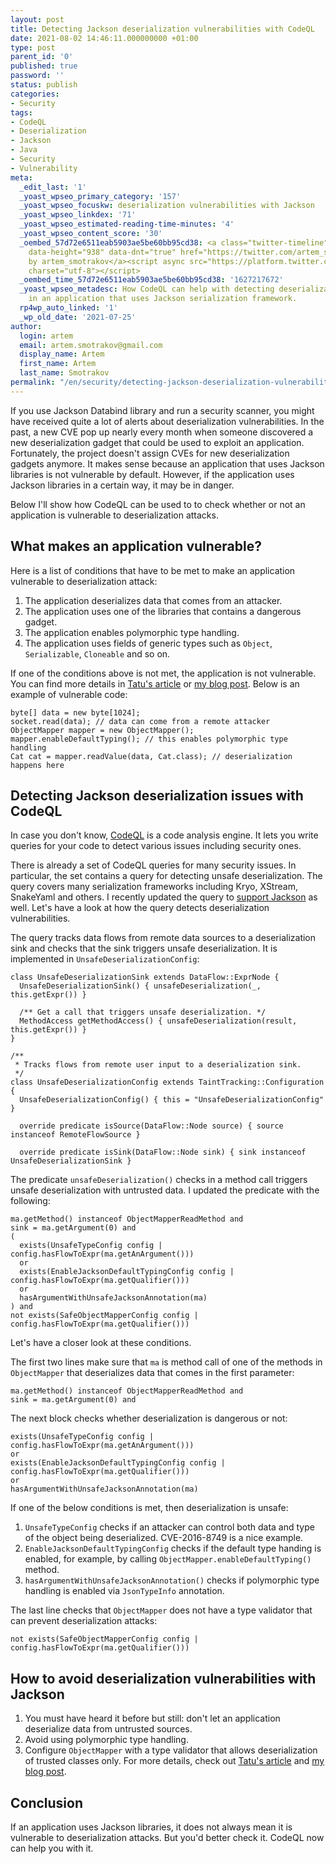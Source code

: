 ```yaml
---
layout: post
title: Detecting Jackson deserialization vulnerabilities with CodeQL
date: 2021-08-02 14:46:11.000000000 +01:00
type: post
parent_id: '0'
published: true
password: ''
status: publish
categories:
- Security
tags:
- CodeQL
- Deserialization
- Jackson
- Java
- Security
- Vulnerability
meta:
  _edit_last: '1'
  _yoast_wpseo_primary_category: '157'
  _yoast_wpseo_focuskw: deserialization vulnerabilities with Jackson
  _yoast_wpseo_linkdex: '71'
  _yoast_wpseo_estimated-reading-time-minutes: '4'
  _yoast_wpseo_content_score: '30'
  _oembed_57d72e6511eab5903ae5be60bb95cd38: <a class="twitter-timeline" data-width="625"
    data-height="938" data-dnt="true" href="https://twitter.com/artem_smotrakov?ref_src=twsrc%5Etfw">Tweets
    by artem_smotrakov</a><script async src="https://platform.twitter.com/widgets.js"
    charset="utf-8"></script>
  _oembed_time_57d72e6511eab5903ae5be60bb95cd38: '1627217672'
  _yoast_wpseo_metadesc: How CodeQL can help with detecting deserialization vulnerabilities
    in an application that uses Jackson serialization framework.
  rp4wp_auto_linked: '1'
  _wp_old_date: '2021-07-25'
author:
  login: artem
  email: artem.smotrakov@gmail.com
  display_name: Artem
  first_name: Artem
  last_name: Smotrakov
permalink: "/en/security/detecting-jackson-deserialization-vulnerabilities-with-codeql.html"
---
```

<!-- wp:paragraph -->

If you use Jackson Databind library and run a security scanner, you might have received quite a lot of alerts about deserialization vulnerabilities. In the past, a new CVE pop up nearly every month when someone discovered a new deserialization gadget that could be used to exploit an application. Fortunately, the project doesn't assign CVEs for new deserialization gadgets anymore. It makes sense because an application that uses Jackson libraries is not vulnerable by default. However, if the application uses Jackson libraries in a certain way, it may be in danger.

<!-- /wp:paragraph -->

<!-- wp:paragraph -->

Below I'll show how CodeQL can be used to to check whether or not an application is vulnerable to deserialization attacks.

<!-- /wp:paragraph -->

<!-- wp:more -->  
<!--more-->  
<!-- /wp:more -->

<!-- wp:heading -->

## What makes an application vulnerable?

<!-- /wp:heading -->

<!-- wp:paragraph -->

Here is a list of conditions that have to be met to make an application vulnerable to deserialization attack:

<!-- /wp:paragraph -->

<!-- wp:list {"ordered":true} -->

1. The application deserializes data that comes from an attacker.
2. The application uses one of the libraries that contains a dangerous gadget.
3. The application enables polymorphic type handling.
4. The application uses fields of generic types such as `Object`, `Serializable`, `Cloneable` and so on.

<!-- /wp:list -->

<!-- wp:paragraph -->

If one of the conditions above is not met, the application is not vulnerable. You can find more details in [Tatu's article](https://cowtowncoder.medium.com/on-jackson-cves-dont-panic-here-is-what-you-need-to-know-54cd0d6e8062) or [my blog post](/en/security/safer-deserialization-with-new-jackson.html). Below is an example of vulnerable code:

<!-- /wp:paragraph -->

<!-- wp:code {"className":"console"} -->

```
byte[] data = new byte[1024];
socket.read(data); // data can come from a remote attacker
ObjectMapper mapper = new ObjectMapper();
mapper.enableDefaultTyping(); // this enables polymorphic type handling
Cat cat = mapper.readValue(data, Cat.class); // deserialization happens here
```

<!-- /wp:code -->

<!-- wp:heading -->

## Detecting Jackson deserialization issues with CodeQL

<!-- /wp:heading -->

<!-- wp:paragraph -->

In case you don't know, [CodeQL](https://securitylab.github.com/tools/codeql) is a code analysis engine. It lets you write queries for your code to detect various issues including security ones.

<!-- /wp:paragraph -->

<!-- wp:paragraph -->

There is already a set of CodeQL queries for many security issues. In particular, the set contains a query for detecting unsafe deserialization. The query covers many serialization frameworks including Kryo, XStream, SnakeYaml and others. I recently updated the query to [support Jackson](https://github.com/github/codeql/pull/5900) as well. Let's have a look at how the query detects deserialization vulnerabilities.

<!-- /wp:paragraph -->

<!-- wp:paragraph -->

The query tracks data flows from remote data sources to a deserialization sink and checks that the sink triggers unsafe deserialization. It is implemented in `UnsafeDeserializationConfig`:

<!-- /wp:paragraph -->

<!-- wp:code {"className":"console"} -->

```
class UnsafeDeserializationSink extends DataFlow::ExprNode {
  UnsafeDeserializationSink() { unsafeDeserialization(_, this.getExpr()) }

  /** Get a call that triggers unsafe deserialization. */
  MethodAccess getMethodAccess() { unsafeDeserialization(result, this.getExpr()) }
}

/**
 * Tracks flows from remote user input to a deserialization sink.
 */
class UnsafeDeserializationConfig extends TaintTracking::Configuration {
  UnsafeDeserializationConfig() { this = "UnsafeDeserializationConfig" }

  override predicate isSource(DataFlow::Node source) { source instanceof RemoteFlowSource }

  override predicate isSink(DataFlow::Node sink) { sink instanceof UnsafeDeserializationSink }
```

<!-- /wp:code -->

<!-- wp:paragraph -->

The predicate `unsafeDeserialization()` checks in a method call triggers unsafe deserialization with untrusted data. I updated the predicate with the following:

<!-- /wp:paragraph -->

<!-- wp:code {"className":"console"} -->

```
ma.getMethod() instanceof ObjectMapperReadMethod and
sink = ma.getArgument(0) and
(
  exists(UnsafeTypeConfig config | config.hasFlowToExpr(ma.getAnArgument()))
  or
  exists(EnableJacksonDefaultTypingConfig config | config.hasFlowToExpr(ma.getQualifier()))
  or
  hasArgumentWithUnsafeJacksonAnnotation(ma)
) and
not exists(SafeObjectMapperConfig config | config.hasFlowToExpr(ma.getQualifier()))
```

<!-- /wp:code -->

<!-- wp:paragraph -->

Let's have a closer look at these conditions.

<!-- /wp:paragraph -->

<!-- wp:paragraph -->

The first two lines make sure that `ma` is method call of one of the methods in `ObjectMapper` that deserializes data that comes in the first parameter:

<!-- /wp:paragraph -->

<!-- wp:code {"className":"console"} -->

```
ma.getMethod() instanceof ObjectMapperReadMethod and
sink = ma.getArgument(0) and
```

<!-- /wp:code -->

<!-- wp:paragraph -->

The next block checks whether deserialization is dangerous or not:

<!-- /wp:paragraph -->

<!-- wp:code {"className":"console"} -->

```
exists(UnsafeTypeConfig config | config.hasFlowToExpr(ma.getAnArgument()))
or
exists(EnableJacksonDefaultTypingConfig config | config.hasFlowToExpr(ma.getQualifier()))
or
hasArgumentWithUnsafeJacksonAnnotation(ma)
```

<!-- /wp:code -->

<!-- wp:paragraph -->

If one of the below conditions is met, then deserialization is unsafe:

<!-- /wp:paragraph -->

<!-- wp:list {"ordered":true} -->

1. `UnsafeTypeConfig` checks if an attacker can control both data and type of the object being deserialized. CVE-2016-8749 is a nice example.
2. `EnableJacksonDefaultTypingConfig` checks if the default type handing is enabled, for example, by calling `ObjectMapper.enableDefaultTyping()` method.
3. `hasArgumentWithUnsafeJacksonAnnotation()` checks if polymorphic type handling is enabled via `JsonTypeInfo` annotation.

<!-- /wp:list -->

<!-- wp:paragraph -->

The last line checks that `ObjectMapper` does not have a type validator that can prevent deserialization attacks:

<!-- /wp:paragraph -->

<!-- wp:code {"className":"console"} -->

```
not exists(SafeObjectMapperConfig config | config.hasFlowToExpr(ma.getQualifier()))
```

<!-- /wp:code -->

<!-- wp:heading -->

## How to avoid deserialization vulnerabilities with Jackson

<!-- /wp:heading -->

<!-- wp:list {"ordered":true} -->

1. You must have heard it before but still: don't let an application deserialize data from untrusted sources.
2. Avoid using polymorphic type handling.
3. Configure `ObjectMapper` with a type validator that allows deserialization of trusted classes only. For more details, check out [Tatu's article](https://cowtowncoder.medium.com/jackson-2-10-features-cd880674d8a2) and [my blog post](/en/security/safer-deserialization-with-new-jackson.html).

<!-- /wp:list -->

<!-- wp:heading -->

## Conclusion

<!-- /wp:heading -->

<!-- wp:paragraph -->

If an application uses Jackson libraries, it does not always mean it is vulnerable to deserialization attacks. But you'd better check it. CodeQL now can help you with it.

<!-- /wp:paragraph -->

